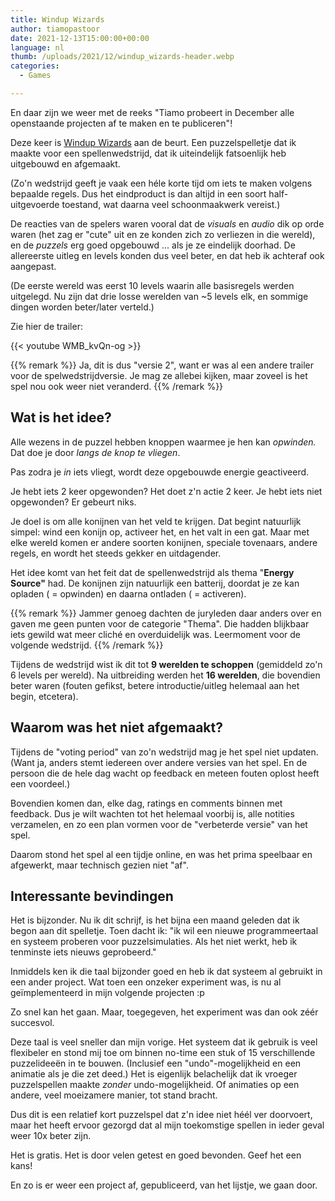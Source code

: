 ```yaml
---
title: Windup Wizards
author: tiamopastoor
date: 2021-12-13T15:00:00+00:00
language: nl
thumb: /uploads/2021/12/windup_wizards-header.webp
categories:
  - Games

---
```

En daar zijn we weer met de reeks "Tiamo probeert in December alle openstaande projecten af te maken en te publiceren"!

Deze keer is [Windup Wizards][1] aan de beurt. Een puzzelspelletje dat ik maakte voor een spellenwedstrijd, dat ik uiteindelijk fatsoenlijk heb uitgebouwd en afgemaakt. 

(Zo'n wedstrijd geeft je vaak een héle korte tijd om iets te maken volgens bepaalde regels. Dus het eindproduct is dan altijd in een soort half-uitgevoerde toestand, wat daarna veel schoonmaakwerk vereist.)

De reacties van de spelers waren vooral dat de _visuals_ en _audio_ dik op orde waren (het zag er "cute" uit en ze konden zich zo verliezen in die wereld), en de _puzzels_ erg goed opgebouwd ... als je ze eindelijk doorhad. De allereerste uitleg en levels konden dus veel beter, en dat heb ik achteraf ook aangepast. 

(De eerste wereld was eerst 10 levels waarin alle basisregels werden uitgelegd. Nu zijn dat drie losse werelden van ~5 levels elk, en sommige dingen worden beter/later verteld.)

Zie hier de trailer:

{{< youtube WMB_kvQn-og >}}

{{% remark %}}
Ja, dit is dus "versie 2", want er was al een andere trailer voor de spelwedstrijdversie. Je mag ze allebei kijken, maar zoveel is het spel nou ook weer niet veranderd.
{{% /remark %}}

## Wat is het idee?

Alle wezens in de puzzel hebben knoppen waarmee je hen kan _opwinden._ Dat doe je door _langs de knop te vliegen_.

Pas zodra je _in_ iets vliegt, wordt deze opgebouwde energie geactiveerd. 

Je hebt iets 2 keer opgewonden? Het doet z'n actie 2 keer. Je hebt iets niet opgewonden? Er gebeurt niks.

Je doel is om alle konijnen van het veld te krijgen. Dat begint natuurlijk simpel: wind een konijn op, activeer het, en het valt in een gat. Maar met elke wereld komen er andere soorten konijnen, speciale tovenaars, andere regels, en wordt het steeds gekker en uitdagender.

Het idee komt van het feit dat de spellenwedstrijd als thema "**Energy Source"** had. De konijnen zijn natuurlijk een batterij, doordat je ze kan opladen ( = opwinden) en daarna ontladen ( = activeren). 

{{% remark %}}
Jammer genoeg dachten de juryleden daar anders over en gaven me geen punten voor de categorie "Thema". Die hadden blijkbaar iets gewild wat meer cliché en overduidelijk was. Leermoment voor de volgende wedstrijd.
{{% /remark %}}

Tijdens de wedstrijd wist ik dit tot **9 werelden te schoppen** (gemiddeld zo'n 6 levels per wereld). Na uitbreiding werden het **16 werelden**, die bovendien beter waren (fouten gefikst, betere introductie/uitleg helemaal aan het begin, etcetera).

## Waarom was het niet afgemaakt?

Tijdens de "voting period" van zo'n wedstrijd mag je het spel niet updaten. (Want ja, anders stemt iedereen over andere versies van het spel. En de persoon die de hele dag wacht op feedback en meteen fouten oplost heeft een voordeel.) 

Bovendien komen dan, elke dag, ratings en comments binnen met feedback. Dus je wilt wachten tot het helemaal voorbij is, alle notities verzamelen, en zo een plan vormen voor de "verbeterde versie" van het spel.

Daarom stond het spel al een tijdje online, en was het prima speelbaar en afgewerkt, maar technisch gezien niet "af".

## Interessante bevindingen

Het is bijzonder. Nu ik dit schrijf, is het bijna een maand geleden dat ik begon aan dit spelletje. Toen dacht ik: "ik wil een nieuwe programmeertaal en systeem proberen voor puzzelsimulaties. Als het niet werkt, heb ik tenminste iets nieuws geprobeerd."

Inmiddels ken ik die taal bijzonder goed en heb ik dat systeem al gebruikt in een ander project. Wat toen een onzeker experiment was, is nu al geïmplementeerd in mijn volgende projecten :p

Zo snel kan het gaan. Maar, toegegeven, het experiment was dan ook zéér succesvol.

Deze taal is veel sneller dan mijn vorige. Het systeem dat ik gebruik is veel flexibeler en stond mij toe om binnen no-time een stuk of 15 verschillende puzzelideeën in te bouwen. (Inclusief een "undo"-mogelijkheid en een animatie als je die zet deed.) Het is eigenlijk belachelijk dat ik vroeger puzzelspellen maakte _zonder_ undo-mogelijkheid. Of animaties op een andere, veel moeizamere manier, tot stand bracht.

Dus dit is een relatief kort puzzelspel dat z'n idee niet héél ver doorvoert, maar het heeft ervoor gezorgd dat al mijn toekomstige spellen in ieder geval weer 10x beter zijn.

Het is gratis. Het is door velen getest en goed bevonden. Geef het een kans!

En zo is er weer een project af, gepubliceerd, van het lijstje, we gaan door.

 [1]: https://pandaqi.com/windup-wizards